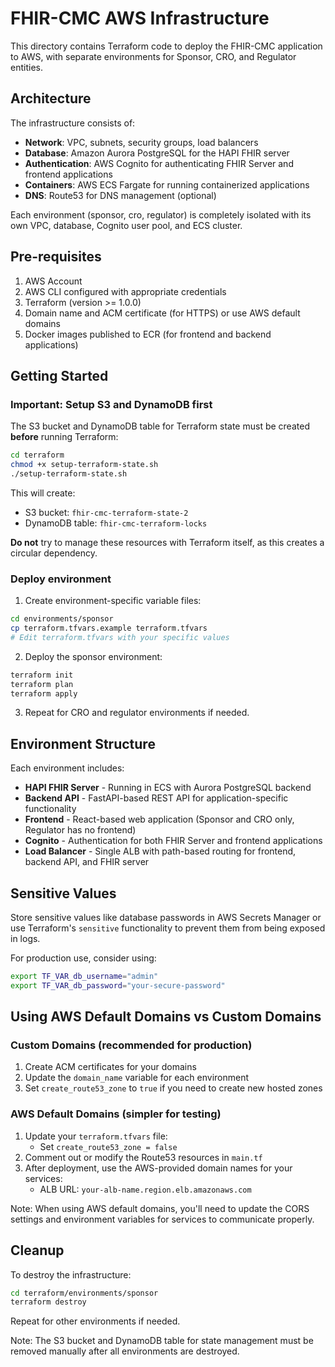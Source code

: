 # FHIR-CMC AWS Infrastructure

This directory contains Terraform code to deploy the FHIR-CMC application to AWS, with separate environments for Sponsor, CRO, and Regulator entities.

## Architecture

The infrastructure consists of:

- **Network**: VPC, subnets, security groups, load balancers
- **Database**: Amazon Aurora PostgreSQL for the HAPI FHIR server
- **Authentication**: AWS Cognito for authenticating FHIR Server and frontend applications
- **Containers**: AWS ECS Fargate for running containerized applications
- **DNS**: Route53 for DNS management (optional)

Each environment (sponsor, cro, regulator) is completely isolated with its own VPC, database, Cognito user pool, and ECS cluster.

## Pre-requisites

1. AWS Account
2. AWS CLI configured with appropriate credentials
3. Terraform (version >= 1.0.0)
4. Domain name and ACM certificate (for HTTPS) or use AWS default domains
5. Docker images published to ECR (for frontend and backend applications)

## Getting Started

### Important: Setup S3 and DynamoDB first

The S3 bucket and DynamoDB table for Terraform state must be created **before** running Terraform:

```bash
cd terraform
chmod +x setup-terraform-state.sh
./setup-terraform-state.sh
```

This will create:
- S3 bucket: `fhir-cmc-terraform-state-2`
- DynamoDB table: `fhir-cmc-terraform-locks`

**Do not** try to manage these resources with Terraform itself, as this creates a circular dependency.

### Deploy environment

1. Create environment-specific variable files:

```bash
cd environments/sponsor
cp terraform.tfvars.example terraform.tfvars
# Edit terraform.tfvars with your specific values
```

2. Deploy the sponsor environment:

```bash
terraform init
terraform plan
terraform apply
```

3. Repeat for CRO and regulator environments if needed.

## Environment Structure

Each environment includes:

- **HAPI FHIR Server** - Running in ECS with Aurora PostgreSQL backend
- **Backend API** - FastAPI-based REST API for application-specific functionality
- **Frontend** - React-based web application (Sponsor and CRO only, Regulator has no frontend)
- **Cognito** - Authentication for both FHIR Server and frontend applications
- **Load Balancer** - Single ALB with path-based routing for frontend, backend API, and FHIR server

## Sensitive Values

Store sensitive values like database passwords in AWS Secrets Manager or use Terraform's `sensitive` functionality to prevent them from being exposed in logs. 

For production use, consider using:

```bash
export TF_VAR_db_username="admin"
export TF_VAR_db_password="your-secure-password"
```

## Using AWS Default Domains vs Custom Domains

### Custom Domains (recommended for production)
1. Create ACM certificates for your domains
2. Update the `domain_name` variable for each environment 
3. Set `create_route53_zone` to `true` if you need to create new hosted zones

### AWS Default Domains (simpler for testing)
1. Update your `terraform.tfvars` file:
   - Set `create_route53_zone = false`
2. Comment out or modify the Route53 resources in `main.tf`
3. After deployment, use the AWS-provided domain names for your services:
   - ALB URL: `your-alb-name.region.elb.amazonaws.com`

Note: When using AWS default domains, you'll need to update the CORS settings and environment variables for services to communicate properly.

## Cleanup

To destroy the infrastructure:

```bash
cd terraform/environments/sponsor
terraform destroy
```

Repeat for other environments if needed.

Note: The S3 bucket and DynamoDB table for state management must be removed manually after all environments are destroyed.